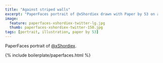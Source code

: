 ```yaml
---
title: "Against striped walls"
excerpt: "PaperFaces portrait of @xShordiex drawn with Paper by 53 on an iPad."
image: 
  feature: paperfaces-xshordiex-twitter-lg.jpg
  thumb: paperfaces-xshordiex-twitter-150.jpg
tags: [portrait, illustration, paper by 53]
---
```


PaperFaces portrait of [@xShordiex](http://twitter.com/xShordiex).

{% include boilerplate/paperfaces.html %}